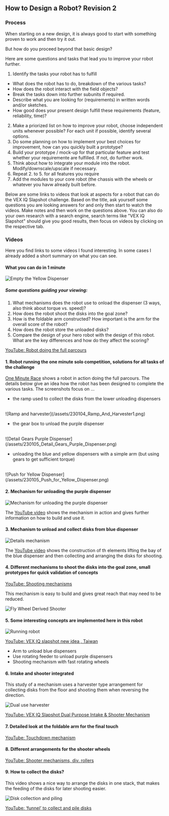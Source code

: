 ## How to Design a Robot? Revision 2

### Process
When starting on a new design, it is always good to start with something proven to work and then try it out. 

But how do you proceed beyond that basic design?

Here are some questions and tasks that lead you to improve your robot further.

1. Identify the tasks your robot has to fulfill 
  - What does the robot has to do, breakdown of the various tasks?
  - How does the robot interact with the field objects? 
  - Break the tasks down into further subunits if required. 
  - Describe what you are looking for (requirements) in written words and/or sketches.
  - How good does your present design fulfill these requirements (feature, reliability, 
time)?
2. Make a priorized list on how to improve your robot, choose independent units whenever possible? For each unit if possible, identify several options.
3. Do some planning on how to implement your best choices for improvement, how can you quickly built a prototype?
4. Build your prototype / mock-up for that particular feature and test whether your requiremente are fulfilled. If not, do further work.
5. Think about how to integrate your module into the robot. Modify/downscale/upscale if necessary.
6. Repeat 2. to 5. for all features you require
7. Add the modules to your core robot (the chassis with the wheels or whatever you havw already built before.

Below are some links to videos that look at aspects for a robot that can do the VEX IQ Slapshot challenge. Based on the title, ask yourself some
questions you are looking answers for and only then start to watch the videos. Make notes and then work on the questions above. You can also do your own research with a search engine, search terms like "VEX IQ Slapshot" should give you good results, then focus on videos by clicking on the respective tab.


### Videos

Here you find links to some videos I found interesting. In some cases I already added a short summary on what you can see.

#### What you can do in 1 minute

![Empty the Yellow Dispenser](/assets/221208-Slapshot-Yellow-Dispenser.png)

##### Some questions guiding your viewing:
1. What mechanisms does the robot use to onload the dispenser (3 ways, also think about torque vs. speed)?
2. How does the robot shoot the disks into the goal zone?
3. How is the foldable arm constructed? How important is the arm for the overall score of the robot?
4. How does the robot store the unloaded disks?
5. Compare the design of your hero robot with the design of this robot. What are the key differences and how do they affect the scoring?

[YouTube: Robot doing the full parcours](https://youtu.be/6iC4Mk1JVLk)


#### 1. Robot running the one minute solo competition, solutions for all tasks of the challenge
[One Minute Race](https://youtu.be/TFcw7fHoskI) shows a robot in action doing the full parcours. The details below give an idea how the robot has been designed to complete the various tasks. The screenshots focus on ...

- the ramp used to collect the disks from the lower unloading dispensers
<br>
![Ramp and harvester](/assets/230104_Ramp_And_Harvester1.png)

- the gear box to unload the purple dispenser
<br>
![Detail Gears Purple Dispenser](/assets/230105_Detail_Gears_Purple_Dispenser.png)

- unloading the blue and yellow dispensers with a simple arm (but using gears to get sufficient torque)
<br>
![Push for Yellow Dispenser](/assets/230105_Push_for_Yellow_Dispenser.png)


#### 2. Mechanism for unloading the purple dispenser

![Mechanism for unloading the purple dispenser](/assets/230104_Unload_Purple_Dispenser.png)

The [YouTube video](https://youtu.be/ZX4hUZ3rMkY) shows the mechanism in action and gives further information on how to build and use it.


#### 3. Mechanism to unload and collect disks from blue dispenser

![Details mechanism](/assets/230104_Blue_Dispenser_Mechanism11.png)

The [YouTube video](https://youtube.com/shorts/xxmzv5rTl_M?feature=share) shows the construction of th elements lifting the bay of the blue dispenser and then collecting and arranging the disks for shooting.

#### 4. Different mechanisms to shoot the disks into the goal zone, small prototypes for quick validation of concepts

[YouTube: Shooting mechanisms](https://youtu.be/-InRgi0V-QA)

This mechanism is easy to build and gives great reach that may need to be reduced.

![Fly Wheel Derived Shooter](/assets/221208_FlyWheel_Derived.png)


#### 5. Some interesting concepts are implemented here in this robot

![Running robot](/assets/221208_Taiwan_Rob.png)

[YouTube: VEX IQ slapshot new idea , Taiwan](https://youtu.be/ejnyE8S7IQk)
- Arm to unload blue dispensers
- Use rotating feeder to unload purple dispensers
- Shooting mechanism with fast rotating wheels

#### 6. Intake and shooter integrated

This study of a mechanism uses a harvester type arrangement for collecting disks from the floor and shooting them when reversing the direction.

![Dual use harvester](/assets/221208_Intake_And_Shoot.png)

[YouTube: VEX IQ Slapshot Dual Purpose Intake & Shooter Mechanism](https://youtu.be/1LOgFoZXZL0)


#### 7. Detailed look at the foldable arm for the final touch

[YouTube: Touchdown mechanism](https://youtu.be/7Pnu3Zpb3Lw)


#### 8. Different arrangements for the shooter wheels

[YouTube: Shooter mechanisms, div. rollers](https://youtu.be/pi5CjlOsS8Q)


#### 9. How to collect the disks?

This video shows a nice way to arrange the disks in one stack, that makes the feeding of the disks for later shooting easier.

![Disk collection and piling](/assets/221208_Disk_Piling.png)

[YouTube: ‘funnel’ to collect and pile disks](https://youtu.be/YpifdtbLjm8)

